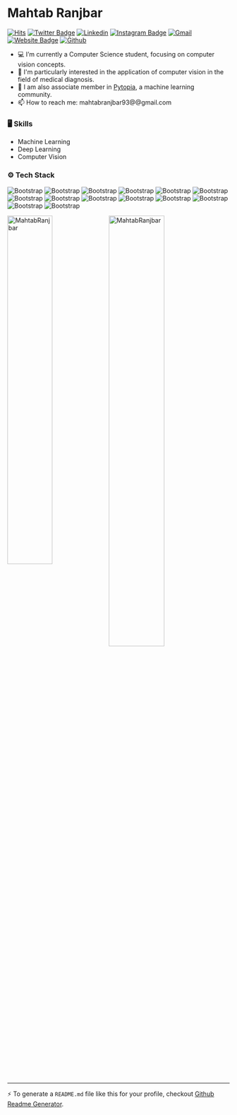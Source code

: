 # Mahtab Ranjbar

[![Hits](https://hits.seeyoufarm.com/api/count/incr/badge.svg?url=https%3A%2F%2Fgithub.com%2FMahtabRanjbar%2FMahtabRanjbar&count_bg=%2379C83D&title_bg=%23555555&icon=&icon_color=%23E7E7E7&title=Profile+Views&edge_flat=false)](https://hits.seeyoufarm.com)
[![Twitter Badge](https://img.shields.io/badge/-Twitter-1da1f2?labelColor=1da1f2&logo=twitter&logoColor=white&link=https://twitter.com/Mahtab_rnj)](https://twitter.com/Mahtab_rnj)
[![Linkedin](https://img.shields.io/badge/-LinkedIn-blue?style=flat&logo=Linkedin&logoColor=white)](https://www.linkedin.com/in/mahtabranjbar/)
[![Instagram Badge](https://img.shields.io/badge/-Instagram-purple?logo=instagram&logoColor=white&link=https://instagram.com/mahtab_rnj/)](https://www.instagram.com/mahtab_rnj)
[![Gmail](https://img.shields.io/badge/-Gmail-c14438?style=flat&logo=Gmail&logoColor=white)](mailto:mahtabranjbar93@gmail.com)
[![Website Badge](https://img.shields.io/badge/-Website-c14438?style=flat&logo=Google-Chrome&logoColor=white&link=https://mahtabranjbar.github.io)](https://mahtabranjbar.github.io)
[![Github](https://img.shields.io/github/followers/MahtabRanjbar?label=Follow&style=social)](https://github.com/MahtabRanjbar)

- 💻  I’m currently a Computer Science student, focusing on computer vision concepts.
- 🔬 I'm particularly interested in the application of computer vision in the field of medical diagnosis.
- 🌱 I am also associate member in [Pytopia](https://www.pytopia.ai), a machine learning community.
- 📫 How to reach me: mahtabranjbar93@@gmail.com


### 🖥 Skills

- Machine Learning
- Deep Learning
- Computer Vision
### ⚙️ Tech Stack

![Bootstrap](https://img.shields.io/badge/-Python-05122A?style=flat-square&logo=Python&color=4a4747) ![Bootstrap](https://img.shields.io/badge/-TensorFlow-05122A?style=flat-square&logo=TensorFlow&color=4a4747) ![Bootstrap](https://img.shields.io/badge/-PyTorch-05122A?style=flat-square&logo=PyTorch&color=4a4747) ![Bootstrap](https://img.shields.io/badge/-Scikit%20Learn-05122A?style=flat-square&logo=Scikit-Learn&color=4a4747) ![Bootstrap](https://img.shields.io/badge/-MongoDB-05122A?style=flat-square&logo=MongoDB&color=4a4747) ![Bootstrap](https://img.shields.io/badge/-MySQL-05122A?style=flat-square&logo=MySQL&color=4a4747) ![Bootstrap](https://img.shields.io/badge/-Pandas-05122A?style=flat-square&logo=Pandas&color=4a4747) ![Bootstrap](https://img.shields.io/badge/-Numpy-05122A?style=flat-square&logo=Numpy&color=4a4747) ![Bootstrap](https://img.shields.io/badge/-Matplotlib-05122A?style=flat-square&logo=Matplotlib&color=4a4747) ![Bootstrap](https://img.shields.io/badge/-plotly-05122A?style=flat-square&logo=plotly&color=4a4747) ![Bootstrap](https://img.shields.io/badge/-seaborn-05122A?style=flat-square&logo=seaborn&color=4a4747) ![Bootstrap](https://img.shields.io/badge/-Django-05122A?style=flat-square&logo=Django&color=4a4747) ![Bootstrap](https://img.shields.io/badge/-git-05122A?style=flat-square&logo=git&color=4a4747) ![Bootstrap](https://img.shields.io/badge/-Visual%20Studio%20Code-05122A?style=flat-square&logo=Visual-Studio-Code&color=4a4747)

<div>
  <img width="45%" align="left" src="https://github-readme-stats.vercel.app/api/top-langs?username=MahtabRanjbar&show_icons=true&locale=en&layout=compact" alt="MahtabRanjbar" />
  <img width="50%"  src="https://github-readme-streak-stats.herokuapp.com/?user=MahtabRanjbar&" alt="MahtabRanjbar" />
</div>


---
:zap: To generate a `README.md` file like this for your profile, checkout [Github Readme Generator](https://hejazizo-github-profile-readme-srcstreamlit-app-i6skm7.streamlit.app/).
